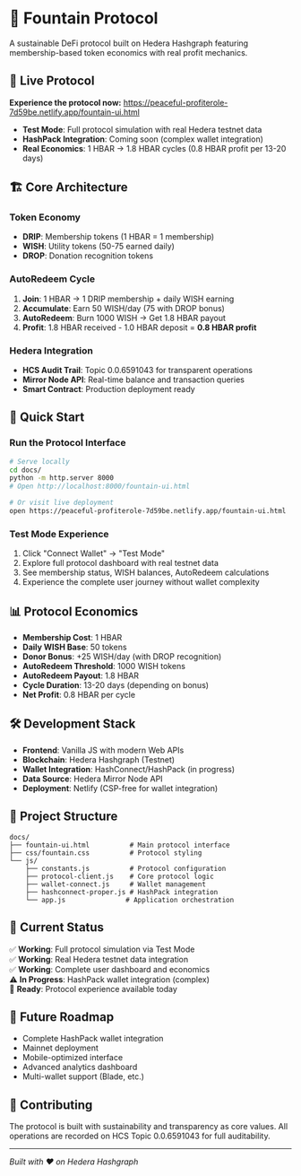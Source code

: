 # 🌊 Fountain Protocol

A sustainable DeFi protocol built on Hedera Hashgraph featuring membership-based token economics with real profit mechanics.

## 🎪 Live Protocol

**Experience the protocol now:** https://peaceful-profiterole-7d59be.netlify.app/fountain-ui.html

- **Test Mode**: Full protocol simulation with real Hedera testnet data
- **HashPack Integration**: Coming soon (complex wallet integration)
- **Real Economics**: 1 HBAR → 1.8 HBAR cycles (0.8 HBAR profit per 13-20 days)

## 🏗️ Core Architecture

### Token Economy
- **DRIP**: Membership tokens (1 HBAR = 1 membership)
- **WISH**: Utility tokens (50-75 earned daily)  
- **DROP**: Donation recognition tokens

### AutoRedeem Cycle
1. **Join**: 1 HBAR → 1 DRIP membership + daily WISH earning
2. **Accumulate**: Earn 50 WISH/day (75 with DROP bonus)
3. **AutoRedeem**: Burn 1000 WISH → Get 1.8 HBAR payout
4. **Profit**: 1.8 HBAR received - 1.0 HBAR deposit = **0.8 HBAR profit**

### Hedera Integration
- **HCS Audit Trail**: Topic 0.0.6591043 for transparent operations
- **Mirror Node API**: Real-time balance and transaction queries
- **Smart Contract**: Production deployment ready

## 🚀 Quick Start

### Run the Protocol Interface
```bash
# Serve locally
cd docs/
python -m http.server 8000
# Open http://localhost:8000/fountain-ui.html

# Or visit live deployment
open https://peaceful-profiterole-7d59be.netlify.app/fountain-ui.html
```

### Test Mode Experience
1. Click "Connect Wallet" → "Test Mode"
2. Explore full protocol dashboard with real testnet data
3. See membership status, WISH balances, AutoRedeem calculations
4. Experience the complete user journey without wallet complexity

## 📊 Protocol Economics

- **Membership Cost**: 1 HBAR
- **Daily WISH Base**: 50 tokens
- **Donor Bonus**: +25 WISH/day (with DROP recognition)
- **AutoRedeem Threshold**: 1000 WISH tokens
- **AutoRedeem Payout**: 1.8 HBAR
- **Cycle Duration**: 13-20 days (depending on bonus)
- **Net Profit**: 0.8 HBAR per cycle

## 🛠️ Development Stack

- **Frontend**: Vanilla JS with modern Web APIs
- **Blockchain**: Hedera Hashgraph (Testnet)
- **Wallet Integration**: HashConnect/HashPack (in progress)
- **Data Source**: Hedera Mirror Node API
- **Deployment**: Netlify (CSP-free for wallet integration)

## 📁 Project Structure

```
docs/
├── fountain-ui.html          # Main protocol interface
├── css/fountain.css          # Protocol styling
└── js/
    ├── constants.js          # Protocol configuration
    ├── protocol-client.js    # Core protocol logic
    ├── wallet-connect.js     # Wallet management
    ├── hashconnect-proper.js # HashPack integration
    └── app.js               # Application orchestration
```

## 🎯 Current Status

✅ **Working**: Full protocol simulation via Test Mode  
✅ **Working**: Real Hedera testnet data integration  
✅ **Working**: Complete user dashboard and economics  
⚠️ **In Progress**: HashPack wallet integration (complex)  
🎯 **Ready**: Protocol experience available today  

## 🔮 Future Roadmap

- Complete HashPack wallet integration
- Mainnet deployment
- Mobile-optimized interface  
- Advanced analytics dashboard
- Multi-wallet support (Blade, etc.)

## 🤝 Contributing

The protocol is built with sustainability and transparency as core values. All operations are recorded on HCS Topic 0.0.6591043 for full auditability.

---

*Built with ❤️ on Hedera Hashgraph*

